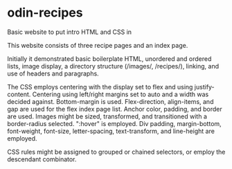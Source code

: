 # odin-recipes
Basic website to put intro HTML and CSS in

This website consists of three recipe pages and an index page. 

Initially it demonstrated basic boilerplate HTML, unordered and ordered lists, image display, a directory structure (/images/, /recipes/), linking, and use of headers and paragraphs.

The CSS employs centering with the display set to flex and using justify-content. Centering using left/right margins set to auto and a width was decided against. Bottom-margin is used. Flex-direction, align-items, and gap are used for the flex index page list. Anchor color, padding, and border are used. Images might be sized, transformed, and transitioned with a border-radius selected. ":hover" is employed. Div padding, margin-bottom, font-weight, font-size, letter-spacing, text-transform, and line-height are employed.

CSS rules might be assigned to grouped or chained selectors, or employ the descendant combinator.